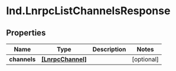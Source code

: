 # lnd.LnrpcListChannelsResponse

## Properties

Name | Type | Description | Notes
------------ | ------------- | ------------- | -------------
**channels** | [**[LnrpcChannel]**](LnrpcChannel.md) |  | [optional] 


